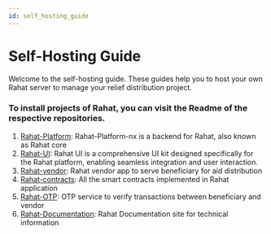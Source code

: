 ```yaml
---
id: self_hosting_guide
---
```


# Self-Hosting Guide

Welcome to the self-hosting guide. These guides help you to host your own Rahat server to manage your relief distribution project.


### To install projects of Rahat, you can visit the Readme of the respective repositories. 



1. [Rahat-Platform](https://github.com/rahataid/rahat-platform): Rahat-Platform-nx is a backend for Rahat, also known as Rahat core
2. [Rahat-UI](https://github.com/rahataid/rahat-ui): Rahat UI is a comprehensive UI kit designed specifically for the Rahat platform, enabling seamless integration and user interaction.
3. [Rahat-vendor](https://github.com/rahataid/rahat-vendor-ionic): Rahat vendor app to serve beneficiary for aid distribution
4. [Rahat-contracts](https://github.com/rahataid/rahat-contracts): All the smart contracts implemented in Rahat application
5. [Rahat-OTP](https://github.com/rahataid/rahat-otp): OTP service to verify transactions between beneficiary and vendor
6. [Rahat-Documentation](https://github.com/rahataid/rahat-documentation): Rahat Documentation site for technical information

